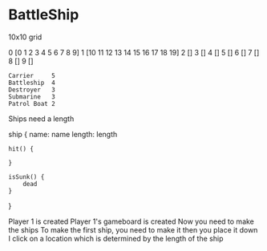# BattleShip

10x10 grid

0 [0 1 2 3 4 5 6 7 8 9]
1 [10 11 12 13 14 15 16 17 18 19]
2 []
3 []
4 []
5 []
6 []
7 []
8 []
9 []


	Carrier 	5
	Battleship 	4
	Destroyer 	3
	Submarine 	3
	Patrol Boat 2 


Ships need a length

ship {
    name: name
    length: length

    hit() {
        
    }

    isSunk() {
        dead
    }
}

Player 1 is created
Player 1's gameboard is created
Now you need to make the ships
To make the first ship, you need to make it
then you place it down
I click on a location which is determined by the length of the ship

